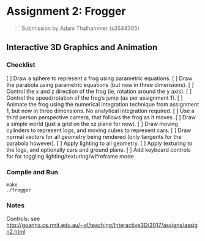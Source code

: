 Assignment 2: Frogger
=====================

> Submission by Adam Thalhammer (s3544305)

Interactive 3D Graphics and Animation
-------------------------------------

### Checklist

[ ] Draw a sphere to represent a frog using parametric equations.
[ ] Draw the parabola using parametric equations (but now in three dimensions).
[ ] Control the x and z direction of the frog (ie, rotation around the y axis).
[ ] Control the speed/rotation of the frog’s jump (as per assignment 1).
[ ] Animate the frog using the numerical integration technique from assignment 1, but now in three dimensions. No analytical integration required.
[ ] Use a third person perspective camera, that follows the frog as it moves.
[ ] Draw a simple world (just a grid on the xz plane for now).
[ ] Draw moving cylinders to represent logs, and moving cubes to represent cars.
[ ] Draw normal vectors for all geometry being rendered (only tangents for the parabola however).
[ ] Apply lighting to all geometry.
[ ] Apply texturing to the logs, and optionally cars and ground plane.
[ ] Add keyboard controls for for toggling lighting/texturing/wifreframe mode

### Compile and Run

    make
    ./frogger

### Notes

Controls: see http://goanna.cs.rmit.edu.au/~gl/teaching/Interactive3D/2017/assigns/assign2.html
